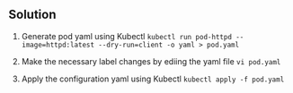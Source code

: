## Solution

1. Generate pod yaml using Kubectl
    `kubectl run pod-httpd --image=httpd:latest --dry-run=client -o yaml > pod.yaml`

2. Make the necessary label changes by ediing the yaml file
    `vi pod.yaml`

3. Apply the configuration yaml using Kubectl
    `kubectl apply -f pod.yaml`
